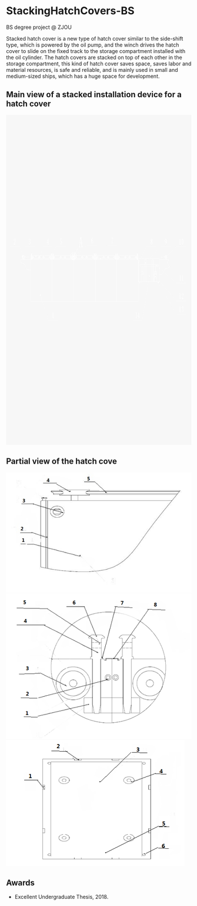 # StackingHatchCovers-BS              

BS degree project @ ZJOU

Stacked hatch cover is a new type of hatch cover similar to the side-shift type, which is powered by the oil pump, and the winch drives the hatch cover to slide on the fixed track to the storage compartment installed with the oil cylinder. The hatch covers are stacked on top of each other in the storage compartment, this kind of hatch cover saves space, saves labor and material resources, is safe and reliable, and is mainly used in small and medium-sized ships, which has a huge space for development.              

## Main view of a stacked installation device for a hatch cover
![Workflow](/figs/workflow.png "workflow")                              

## Partial view of the hatch cove
![1](/figs/partial.png "superimposed")             
![2](/figs/enlargement.png "A")   
![3](/figs/enlarged.png "top")   


## Awards

-   Excellent Undergraduate Thesis, 2018.